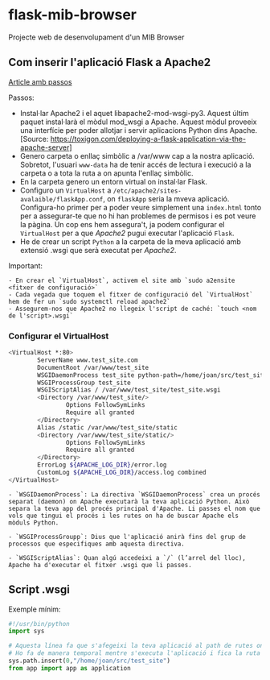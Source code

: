 # flask-mib-browser

Projecte web de desenvolupament d'un MIB Browser

## Com inserir l'aplicació Flask a Apache2

[Article amb passos](https://toxigon.com/deploying-a-flask-application-via-the-apache-server)

Passos:

- Instal·lar Apache2 i el aquet libapache2-mod-wsgi-py3. Aquest últim paquet instal·larà el mòdul mod_wsgi a Apache. Aquest mòdul proveeix una interfície per poder allotjar i servir aplicacions Python dins Apache.
[Source: https://toxigon.com/deploying-a-flask-application-via-the-apache-server]
- Genero carpeta o enllaç simbòlic a /var/www cap a la nostra aplicació. Sobretot, l'usuari `www-data` ha de tenir accés de lectura i execució a la carpeta o a tota la ruta a on apunta l'enllaç simbòlic.
- En la carpeta genero un entorn virtual on instal·lar Flask.
- Configuro un `VirtualHost` a `/etc/apache2/sites-avalaible/flaskApp.conf`, on `flaskApp` seria la mveva aplicació. Configura-ho primer per a poder veure simplement una `index.html` tonto per a assegurar-te que no hi han problemes de permisos i es pot veure la pàgina. Un cop ens hem assegura't, ja podem configurar el `VirtualHost` per a que *Apache2* pugui executar l'aplicació `Flask`.
- He de crear un script `Python` a la carpeta de la meva aplicació amb extensió .wsgi que serà executat per *Apache2*.

Important: 

    - En crear el `VirtualHost`, activem el site amb `sudo a2ensite <fitxer de configuració>`
    - Cada vegada que toquem el fitxer de configuració del `VirtualHost` hem de fer un `sudo systemctl reload apache2`
    - Assegurem-nos que Apache2 no llegeix l'script de caché: `touch <nom de l'script>.wsgi`

### Configurar el VirtualHost

```bash
<VirtualHost *:80>
        ServerName www.test_site.com
        DocumentRoot /var/www/test_site
        WSGIDaemonProcess test_site python-path=/home/joan/src/test_site:/home/joan/src/test_site/.venv/lib/python3.12/site-packages
        WSGIProcessGroup test_site
        WSGIScriptAlias / /var/www/test_site/test_site.wsgi
        <Directory /var/www/test_site/>
                Options FollowSymLinks
                Require all granted
        </Directory>
        Alias /static /var/www/test_site/static
        <Directory /var/www/test_site/static/>
                Options FollowSymLinks
                Require all granted
        </Directory>
        ErrorLog ${APACHE_LOG_DIR}/error.log
        CustomLog ${APACHE_LOG_DIR}/access.log combined
</VirtualHost>
```

    - `WSGIDaemonProcess`: La directiva `WSGIDaemonProcess` crea un procés separat (daemon) on Apache executarà la teva aplicació Python. Això separa la teva app del procés principal d'Apache. Li passes el nom que vols que tingui el procés i les rutes on ha de buscar Apache els mòduls Python.

    - `WSGIProcessGroupp`: Dius que l'aplicació anirà fins del grup de processos que especifiques amb aquesta directiva.

    - `WSGIScriptAlias`: Quan algú accedeixi a `/` (l’arrel del lloc), Apache ha d'executar el fitxer .wsgi que li passes.

## Script .wsgi

Exemple mínim:

```python
#!/usr/bin/python
import sys

# Aquesta línea fa que s'afegeixi la teva aplicació al path de rutes on buscar mòduls Python. 
# Ho fa de manera temporal mentre s'executa l'aplicació i fica la ruta a l'inici del path
sys.path.insert(0,"/home/joan/src/test_site")
from app import app as application
```